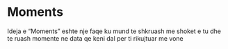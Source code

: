 # Moments
Ideja e “Moments” eshte nje faqe ku mund te shkruash me shoket e tu dhe te ruash momente ne data qe keni dal per ti rikujtuar me vone
